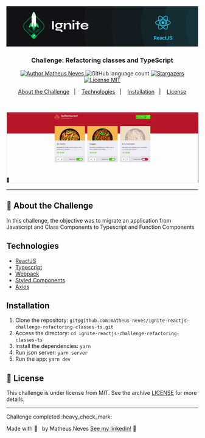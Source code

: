 <img alt="Ignite" src=".github/header.png" />

<h3 align="center">
  Challenge: Refactoring classes and TypeScript
</h3>

<p align="center">
  <a href="https://github.com/matheus-neves">
    <img alt="Author Matheus Neves" src="https://img.shields.io/badge/author-Matheus%20Neves-%2306b656?color=06b656&style=for-the-badge">
  </a>
  <img alt="GitHub language count" src="https://img.shields.io/github/languages/count/matheus-neves/ignite-reactjs-challenge-refactoring-classes-ts?color=06b656&style=for-the-badge">
  <a href="https://github.com/matheus-neves/ignite-reactjs-challenge-refactoring-classes-ts/stargazers">
    <img alt="Stargazers" src="https://img.shields.io/github/stars/matheus-neves/ignite-reactjs-challenge-refactoring-classes-ts?color=06b656&style=for-the-badge">
  </a>
  <a href="https://github.com/matheus-neves/ignite-reactjs-challenge-refactoring-classes-ts/blob/main/LICENSE">
    <img alt="License MIT" src="https://img.shields.io/badge/license-MIT-%2304D361?color=06b656&style=for-the-badge">
  </a>
</p>

<p align="center">
  <a href="#rocket-about-the-challenge">About the Challenge</a>&nbsp;&nbsp;&nbsp;|&nbsp;&nbsp;&nbsp;
  <a href="#technologies">Technologies</a>&nbsp;&nbsp;&nbsp;|&nbsp;&nbsp;&nbsp;
  <a href="#installation">Installation</a>&nbsp;&nbsp;&nbsp;|&nbsp;&nbsp;&nbsp;
  <a href="#memo-license">License</a>
</p>

<br/>
<p align="center"><img style="border: 1px solid #eee;" src=".github/demo.gif"/></p>

---

## :rocket: About the Challenge

In this challenge, the objective was to migrate an application from Javascript and Class Components to Typescript and Function Components

## Technologies

- [ReactJS](https://reactjs.com/)
- [Typescript](https://www.typescriptlang.org/)
- [Webpack](https://webpack.js.org/)
- [Styled Components](https://styled-components.com/)
- [Axios](https://github.com/axios/axios)

## Installation

1. Clone the repository: `git@github.com:matheus-neves/ignite-reactjs-challenge-refactoring-classes-ts.git`
2. Access the directory: `cd ignite-reactjs-challenge-refactoring-classes-ts`
3. Install the dependencies: `yarn`
4. Run json server: `yarn server`
5. Run the app: `yarn dev`

## :memo: License

This challenge is under license from MIT. See the archive [LICENSE](https://github.com/matheus-neves/ignite-reactjs-challenge-refactoring-classes-ts/blob/main/LICENSE) for more details.

---

<p>Challenge completed :heavy_check_mark:</p>

Made with 💜 &nbsp; by Matheus Neves [See my linkedin!](https://www.linkedin.com/in/matheus-neves-front-end/) :wave:
